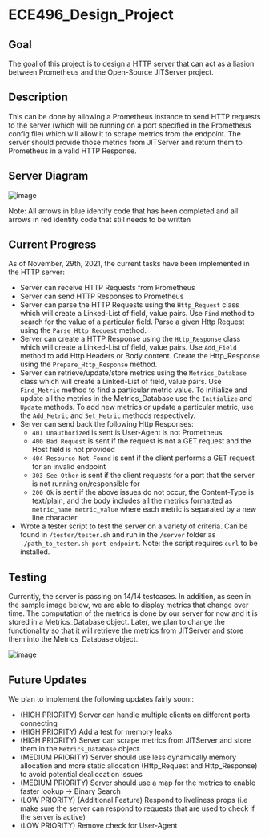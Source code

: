 # ECE496_Design_Project

## Goal

The goal of this project is to design a HTTP server that can act as a liasion between Prometheus and the Open-Source JITServer project.

## Description

This can be done by allowing a Prometheus instance to send HTTP requests to the server (which will be running on a port specified in the Prometheus config file) which will allow it to scrape metrics from the endpoint. The server should provide those metrics from JITServer and return them to Prometheus in a valid HTTP Response. 

## Server Diagram

![image](https://user-images.githubusercontent.com/46902009/143926505-b89aab9d-cc62-436a-91a0-b1fd354a6de1.png)

Note: All arrows in blue identify code that has been completed and all arrows in red identify code that still needs to be written

## Current Progress

As of November, 29th, 2021, the current tasks have been implemented in the HTTP server:

- Server can receive HTTP Requests from Prometheus
- Server can send HTTP Responses to Prometheus
- Server can parse the HTTP Requests using the `Http_Request` class which will create a Linked-List of field, value pairs. Use `Find` method to search for the value of a particular field. Parse a given Http Request using the `Parse_Http_Request` method.
- Server can create a HTTP Response using the `Http_Response` class which will create a Linked-List of field, value pairs. Use `Add_Field` method to add Http Headers or Body content. Create the Http_Response using the `Prepare_Http_Response` method.  
- Server can retrieve/update/store metrics using the `Metrics_Database` class which will create a Linked-List of field, value pairs. Use `Find_Metric` method to find a particular metric value. To initialize and update all the metrics in the Metrics_Database use the `Initialize` and `Update` methods. To add new metrics or update a particular metric, use the `Add_Metric` and `Set_Metric` methods respectively.
- Server can send back the following Http Responses:
  - `401 Unauthorized` is sent is User-Agent is not Prometheus
  - `400 Bad Request` is sent if the request is not a GET request and the Host field is not provided 
  - `404 Resource Not Found` is sent if the client performs a GET request for an invalid endpoint
  - `303 See Other` is sent if the client requests for a port that the server is not running on/responsible for
  - `200 Ok` is sent if the above issues do not occur, the Content-Type is text/plain, and the body includes all the metrics formatted as `metric_name metric_value` where each metric is separated by a new line character 
- Wrote a tester script to test the server on a variety of criteria. Can be found in `/tester/tester.sh` and run in the `/server` folder as `./path_to_tester.sh port endpoint`. Note: the script requires `curl` to be installed.  

## Testing

Currently, the server is passing on 14/14 testcases. In addition, as seen in the sample image below, we are able to display metrics that change over time. The computation of the metrics is done by our server for now and it is stored in a Metrics_Database object. Later, we plan to change the functionality so that it will retrieve the metrics from JITServer and store them into the Metrics_Database object.

![image](https://user-images.githubusercontent.com/46902009/143985492-37beb3c9-34eb-4e86-b305-19ac1f578a78.png)

## Future Updates

We plan to implement the following updates fairly soon::

- (HIGH PRIORITY) Server can handle multiple clients on different ports connecting
- (HIGH PRIORITY) Add a test for memory leaks
- (HIGH PRIORITY) Server can scrape metrics from JITServer and store them in the `Metrics_Database` object
- (MEDIUM PRIORITY) Server should use less dynamically memory allocation and more static allocation (Http_Request and Http_Response) to avoid potential deallocation issues
- (MEDIUM PRIORITY) Server should use a map for the metrics to enable faster lookup -> Binary Search
- (LOW PRIORITY) (Additional Feature) Respond to liveliness props (i.e make sure the server can respond to requests that are used to check if the server is active)
- (LOW PRIORITY) Remove check for User-Agent
